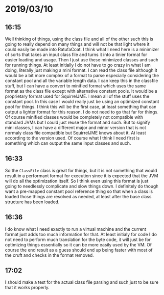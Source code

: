 # 2019/03/10

## 16:15

Well thinking of things, using the class file and all of the other such this
is going to really depend on many things and will not be that light where
it could easily be made into RatufaCoat. I think what I need here is a
minimizer of sorts that takes an input class file and turns it into a tinier
format for easier loading and usage. Then I just use these minimized classes
and such for running things. At least initially I do not have to go crazy in
what I am doing, literally just making a mini format. I can read the class
file although it would be a bit more complex of a format to parse especially
considering the constant pool and all the variable length data. I can keep
this in the classfile stuff, but I can have a convert to minified format which
uses the same format as the class file except with alternative constant pools.
It would be a proprietary format used for SquirrelJME. I mean all of the stuff
uses the constant pool. In this case I would really just be using an optimized
constant pool for things. I think this will be the first case, at least
something that can output a lighter format for this reason. I do not need to
go that far for things. Of course minified classes would be completely not
compatible with standard JVMs but I could just reuse the format and such. But
to signify mini classes, I can have a different major and minor version that
is not normaly class file compatible but SquirrelJME knows about it. At least
according to the version used. Of course what I think I need first is
something which can output the same input classes and such.

## 16:33

So the `ClassFile` class is great for things, but it is not something that
would result in a performant format for execution since it is expected that
the JVM will do all the optimization itself. So I think even using this
format is just going to needlessly complicate and slow things down. I
definitely do though want a pre-mapped constant pool reference thing so that
when a class is loaded those things are resolved as needed, at least after
the base class structure has been loaded.

## 16:36

I do know what I need exactly to run a virtual machine and the current
format just adds too much information for that. At least initialy for code I
do not need to perform much translation for the byte code, it will just be
for optimizing things essentially so it can be more easily used by the
VM. Of course the end result as a guess should end up being faster with most
of the cruft and checks in the format removed.

## 17:02

I should make a test for the actual class file parsing and such just to be
sure that it works properly.
